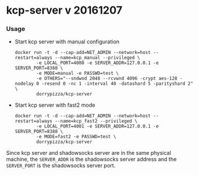 # kcp-server v 20161207

### Usage
* Start kcp server with manual configuration

  ```
  docker run -t -d --cap-add=NET_ADMIN --network=host --restart=always --name=kcp_manual --privileged \
          -e LOCAL_PORT=4000 -e SERVER_ADDR=127.0.0.1 -e SERVER_PORT=8388 \
          -e MODE=manual -e PASSWD=test \
          -e OTHERS="--sndwnd 2048 --rcvwnd 4096 -crypt aes-128 -nodelay 0 -resend 0 -nc 1 -interval 40 -datashard 5 -parityshard 2" \
          dorrypizza/kcp-server 
  ```
* Start kcp server with fast2 mode

  ```
  docker run -t -d --cap-add=NET_ADMIN --network=host --restart=always --name=kcp_fast2 --privileged \
          -e LOCAL_PORT=4001 -e SERVER_ADDR=127.0.0.1 -e SERVER_PORT=8388 \
          -e MODE=fast2 -e PASSWD=test \
          dorrypizza/kcp-server
  ```


Since kcp server and shadowsocks server are in the same physical machine, the `SERVER_ADDR` is the shadowsocks server address and the `SERVER_PORT` is the shadowsocks server port.
